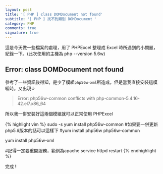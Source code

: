 ```yaml
---
layout: post
title: '[ PHP ] class DOMDocument not found'
subtitle: '[ PHP ] 找不到類別 DOMDocument '
category: PHP
comments: true
signature: true
---
```


<div class="message">
    這是今天做一些檔案的處理，用了 PHPExcel 整理成 Excel 時所遇到的小問題，紀錄一下。(此次使用的主機為 php --version 5.6w)
</div>

## Error: class DOMDocument not found

參考了一些資訊後得知，是少了模組`php56w-xml`所造成，但是當我直接安裝這模組時，又出現↓

 > Error: php56w-common conflicts with php-common-5.4.16-42.el7.x86_64

所以我一併安裝好這兩個模組就可以正常使用 PHPExcel

{% highlight vim %}
sudo -s
yum install php56w-common
#如果要一併更新php5.6版本的話可以這樣下
#yum install php56w php56w-common

yum install php56w-xml

#記得一定要重開服務，範例為apache
service httpd restart
{% endhighlight %}

完成 !
